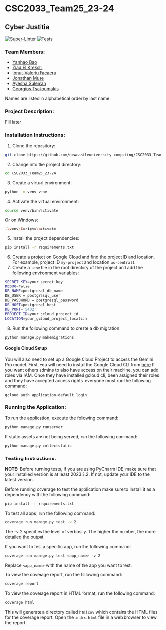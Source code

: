 # CSC2033_Team25_23-24

## Cyber Justitia
[![Super-Linter](https://github.com/newcastleuniversity-computing/CSC2033_Team25_23-24/actions/workflows/linter.yml/badge.svg)](https://github.com/marketplace/actions/super-linter)
[![Tests](https://github.com/newcastleuniversity-computing/CSC2033_Team25_23-24/actions/workflows/test.yml/badge.svg)](https://github.com/newcastleuniversity-computing/CSC2033_Team25_23-24/blob/george/.github/workflows/test.yml)

### Team Members:
- [Yanhao Bao](https://github.com/YanhaoBao)
- [Ziad El Krekshi](https://github.com/neuziad)
- [Ionut-Valeriu Facaeru](https://github.com/IanFacaeru)
- [Jonathan Muse](https://github.com/Musey21)
- [Ayesha Suleman](https://github.com/xayeshasulx)
- [Georgios Tsakoumakis](https://github.com/gtsakoumakis2004)

Names are listed in alphabetical order by last name.

### Project Description:
Fill later

### Installation Instructions:
1. Clone the repository:
```bash
git clone https://github.com/newcastleuniversity-computing/CSC2033_Team25_23-24.git
```
2. Change into the project directory:
```bash
cd CSC2033_Team25_23-24
```
3. Create a virtual environment:
```bash
python -m venv venv
```
4. Activate the virtual environment:
```bash
source venv/bin/activate
```
Or on Windows:
```bash
.\venv\Scripts\activate
```
5. Install the project dependencies:
```bash
pip install -r requirements.txt
```
6. Create a project on Google Cloud and find the project ID and location. For example, project ID `my-project` and location `us-central1`
7. Create a `.env` file in the root directory of the project and add the following environment variables:
```bash
SECRET_KEY=your_secret_key
DEBUG=False
DB_NAME=postgresql_db_name
DB_USER = postgresql_user
DB_PASSWORD = postgresql_password
DB_HOST=postgresql_host
DB_PORT='5432'
PROJECT_ID=your_gcloud_project_id
LOCATION=your_gcloud_project_location
```
8. Run the following command to create a db migration:
```bash
python manage.py makemigrations
```

#### Google Cloud Setup
You will also need to set up a Google Cloud Project to access the Gemini Pro model.
First, you will need to install the Google Cloud CLI from [here](https://cloud.google.com/sdk/docs/install)
If you want others admins to also have access on their machine, you can add roles via IAM. 
Once they have installed gcloud cli, been assigned their roles and they have accepted access rights, everyone must run the following command:
```
gcloud auth application-default login
```

### Running the Application:
To run the application, execute the following command:
```bash
python manage.py runserver
```
If static assets are not being served, run the following command:
```bash
python manage.py collectstatic
```


### Testing Instructions:
**NOTE:** Before running tests, if you are using PyCharm IDE, make sure that your installed version is at least 2023.3.2. If not, update your IDE to the latest version.

Before running coverage to test the application make sure to install it as a dependency with the following command:
```bash
pip install -r requirements.txt
```
To test all apps, run the following command:
```bash
coverage run manage.py test -v 2
```
The -v 2 specifies the level of verbosity. The higher the number, the more detailed the output.

If you want to test a specific app, run the following command:
```bash
coverage run manage.py test <app_name> -v 2
```
Replace `<app_name>` with the name of the app you want to test.

To view the coverage report, run the following command:
```bash
coverage report
```

To view the coverage report in HTML format, run the following command:
```bash
coverage html
```
This will generate a directory called `htmlcov` which contains the HTML files for the coverage report. Open the `index.html` file in a web browser to view the report.
